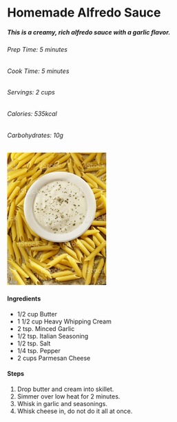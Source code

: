 # Homemade Alfredo Sauce

##### This is a creamy, rich alfredo sauce with a garlic flavor.

###### Prep Time: _5 minutes_

###### Cook Time: _5 minutes_

###### Servings: _2 cups_

###### Calories: _535kcal_

###### Carbohydrates: _10g_

<img src="istockphoto-185274400-1024x1024.jpg" alt="istockphoto-185274400-1024x1024" style="zoom:30%;" />

#### Ingredients

- 1/2 cup Butter
- 1 1/2 cup Heavy Whipping Cream
- 2 tsp. Minced Garlic
- 1/2 tsp. Italian Seasoning
- 1/2 tsp. Salt
- 1/4 tsp. Pepper
- 2 cups Parmesan Cheese

#### Steps

1. Drop butter and cream into skillet.
2. Simmer over low heat for 2 minutes.
3. Whisk in garlic and seasonings.
4. Whisk cheese in, do not do it all at once.
